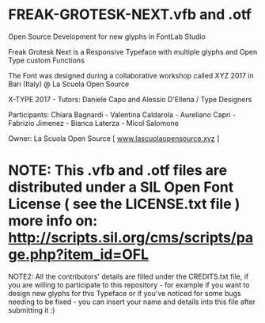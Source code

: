 # FREAK-GROTESK-NEXT.vfb and .otf 

Open Source Development for new glyphs in FontLab Studio 

Freak Grotesk Next is a Responsive Typeface with multiple glyphs and Open Type custom Functions

The Font was designed during a collaborative workshop called XYZ 2017 in Bari (Italy) @ La Scuola Open Source  

X-TYPE 2017 - Tutors: Daniele Capo and Alessio D'Ellena / Type Designers

Participants: Chiara Bagnardi - Valentina Caldarola - Aureliano Capri - Fabrizio Jimenez - Bianca Laterza - Micol Salomone 

Owner: La Scuola Open Source [ www.lascuolaopensource.xyz ]

# NOTE: This .vfb and .otf files are distributed under a SIL Open Font License ( see the LICENSE.txt file ) more info on: http://scripts.sil.org/cms/scripts/page.php?item_id=OFL

NOTE2: All the contributors' details are filled under the CREDITS.txt file, if you are willing to participate to this repository - for example if you want to design new glyphs for this Typeface or if you've noticed for some bugs needing to be fixed - you can insert your name and details into this file after submitting it :)
